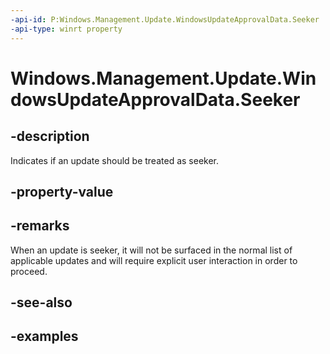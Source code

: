 ```yaml
---
-api-id: P:Windows.Management.Update.WindowsUpdateApprovalData.Seeker
-api-type: winrt property
---
```


# Windows.Management.Update.WindowsUpdateApprovalData.Seeker

<!--
public System.Nullable<bool> Seeker { get; set; }
-->


## -description
Indicates if an update should be treated as seeker.

## -property-value

## -remarks
When an update is seeker, it will not be surfaced in the normal list of applicable updates and will require explicit user interaction in order to proceed.

## -see-also

## -examples


